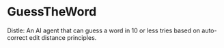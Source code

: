 # GuessTheWord
Distle: An AI agent that can guess a word in 10 or less tries based on auto-correct edit distance principles.
